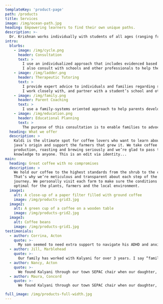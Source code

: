 ```yaml
---
templateKey: 'product-page'
path: /products
title: Services
image: /img/ocean-path.jpg
heading: Empowering learners to find their own unique paths.
description: >-
  Dr. Krishnan works individually with students of all ages (ranging from age 6 to 58) who have unique learning and emotional needs.
intro:
  blurbs:
    - image: /img/cycle.png
      header: Consultation
      text: >
        I use an individualized approach that includes evidenced based interventions to address the unique learning needs of each student.  This is a strengths-based, learner-centered approach that integrates strategies for executive function, emotional regulation, self-regulation of learning, and specific academic skills (e.g. reading, writing, study skills) to help learners become independent and successful.
        I also consult with schools and other professionals to help them work more successfully with students who have challenging learning and behavioral profiles. 
    - image: /img/ladder.png
      header: Therapeutic Tutoring
      text: >
        I provide expert advice to individuals and families regarding students’ learning needs and learning profiles, including understanding neuropsychological profiles and insuring a good match between the learner’s capacity and academic approaches. 
        I work closely with, and partner with a student’s school and other collateral providers (e.g. speech-language pathologists) within an integrated model of treatment
    - image: /img/family.png
      header: Parent Coaching
      text: >
        I use a family-systems oriented approach to help parents develop effective strategies for supporting and working with children who may have trouble with learning, emotional regulation, managing their behavior, and/or executive functioning.  My approach to parent coaching is informed by a multicultural perspective and a thorough understanding of child development.  
    - image: /img/education.png
      header: Educational Planning
      text: >
        The purpose of this consultation is to enable families to advocate for their children and work effectively in partnership with their children’s teachers.  For students in public schools, I help families interpret and understand their children’s Individual Education Plans (IEPs), and help them to align IEPs so they reflect their children’s needs and the findings of evaluation reports more accurately.  
  heading: What we offer
  description: >
    Kaldi is the ultimate spot for coffee lovers who want to learn about their
    java’s origin and support the farmers that grew it. We take coffee
    production, roasting and brewing seriously and we’re glad to pass that
    knowledge to anyone. This is an edit via identity...
main:
  heading: Great coffee with no compromises
  description: >
    We hold our coffee to the highest standards from the shrub to the cup.
    That’s why we’re meticulous and transparent about each step of the coffee’s
    journey. We personally visit each farm to make sure the conditions are
    optimal for the plants, farmers and the local environment.
  image1:
    alt: A close-up of a paper filter filled with ground coffee
    image: /img/products-grid3.jpg
  image2:
    alt: A green cup of a coffee on a wooden table
    image: /img/products-grid2.jpg
  image3:
    alt: Coffee beans
    image: /img/products-grid1.jpg
testimonials:
  - author: Corrina, Acton
    quote: >-
      My son seemed to need extra support to navigate his ADHD and anxiety diagnoses in an academically rigorous school system, I sought Kalyani’s advice and support. She has worked with my son each week over the past academic year and it has been a tremendous success. How do I measure success? There is the obvious academic achievement of course, his grades improved – but what is more gratifying is this: K has re-gained his love to learn. He gained confidence and trusted his intelligence and his emotions. He has learned to advocate for himself to find how to best engage in different subjects, he is no longer defeated by what appeared to be insurmountable tasks of homework, notetaking, tests and projects. All this in one year! He has grown quickly to relish the time he spends with Kalyani and has also learned to look for and ask for help from his educators. The last week of finals were not filled with stress, each day ended with an exclamation of success and satisfaction. Kalyani also spent a fair amount of time on helping our son to grow into himself – to learn what makes him tick, how his brain works, what he enjoys and what challenges him. For his anxiety and ADHD, she has worked with him on mindfulness exercises. She is incredibly supportive and shows such empathy for her students. Her combined roles as a tutor AND a counselor are a beautiful match to provide a nurturing environment. In our family, Kalyani is held in the highest regard and our time with her is an absolute treasure. Engaging her services has been the best decision for us.
  - author: Jill, Marblehead
    quote: >-
      Our family has worked with Kalyani for over 3 years. I say “family” because she has been invaluable, not only in identifying learning issues, and providing counseling plus educational therapy for my child, but she also guides and supports ME in my efforts to navigate and work with the complex and often obtuse education system on my daughter’s behalf. Kalyani has been the lead in developing appropriate and effective IEPs for my daughter. Her expertise is immediately recognized and respected by administrators and teachers when she attends IEP meetings with me, and the result is our concerns are taken seriously and addressed. She has skillfully and diplomatically built effective channels of communication with my daughter’s teachers and the school administration. Kalyani’s efforts are enabling my daughter to be the most successful, confident and empowered learner she can be. She is a wise and powerful ally and I am so very grateful she is on our team. I recommend her most highly.
  - author: Nancy, Acton
    quote: >-
      We found Kalyani through our town SEPAC chair when our daughter, “D” started struggling in 5th grade. We did not know at the time that D had learning challenges, only that she had started to struggle with school when 5th grade started. Kalyani was incredibly helpful in supporting D and us, and in guiding us to the necessary resources. She quickly established a partnership with D’s teacher and communicate with her ever week to stay ahead of the curriculum. Kalyani was gentle and compassionate with D, who had started to doubt herself, and quickly zeroed in on D’s problems with reading comprehension. Within a few weeks, D was feeling a lot better, and enjoying her weekly sessions with Kalyani. By the time the school got around to doing the testing, we had a fairly good understanding of what our daughter’s learning needs were. This made the school meeting much more productive, although it was extremely helpful to have Kalyani at the meeting. Overall, we are so grateful we found Kalyani when we did. She is a strong collaborator with the school, extremely helpful to us in understanding our daughter’s struggles, and a fabulous support for D.
  - author: Maura, Concord
    quote: >-
      We found Kalyani through our town SEPAC chair when our daughter, “D” started struggling in 5th grade. We did not know at the time that D had learning challenges, only that she had started to struggle with school when 5th grade started. Kalyani was incredibly helpful in supporting D and us, and in guiding us to the necessary resources. She quickly established a partnership with D’s teacher and communicate with her ever week to stay ahead of the curriculum. Kalyani was gentle and compassionate with D, who had started to doubt herself, and quickly zeroed in on D’s problems with reading comprehension. Within a few weeks, D was feeling a lot better, and enjoying her weekly sessions with Kalyani. By the time the school got around to doing the testing, we had a fairly good understanding of what our daughter’s learning needs were. This made the school meeting much more productive, although it was extremely helpful to have Kalyani at the meeting. Overall, we are so grateful we found Kalyani when we did. She is a strong collaborator with the school, extremely helpful to us in understanding our daughter’s struggles, and a fabulous support for D.

full_image: /img/products-full-width.jpg
---
```

